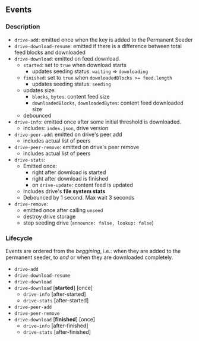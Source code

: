 ## Events

### Description

- `drive-add`: emitted once when the key is added to the Permanent Seeder
- `drive-download-resume`: emitted if there is a difference between total feed blocks and downloaded
- `drive-download`: emitted on feed download.
    - `started`: set to `true` when download starts
        - updates seeding status: `waiting` => `downloading`
    - `finished`: set to `true` when `downloadedBlocks >= feed.length`
        - updates seeding status: `seeding`
    - updates size:
        - `blocks`, `bytes`: content feed size
        - `downloadedBlocks`, `downloadedBytes`: content feed downloaded size
    - debounced
- `drive-info`: emitted once after some initial threshold is downloaded.
    - includes: `index.json`, drive version
- `drive-peer-add`: emitted on drive's peer add
    - includes actual list of peers
- `drive-peer-remove`: emitted on drive's peer remove
    - includes actual list of peers
- `drive-stats`:
    - Emitted once:
        - right after download is started
        - right after download is finished
        - on `drive-update`: content feed is updated
    - Includes drive's **file system stats**
    - Debounced by 1 second. Max wait 3 seconds
- `drive-remove`:
    - emitted once after calling `unseed`
    - destroy drive storage
    - stop seeding drive (`announce: false, lookup: false`)

### Lifecycle

Events are ordered from the _beggining_, i.e.: when they are added to the permanent seeder, to _end_ or when they are downloaded completely.

- `drive-add`
- `drive-download-resume`
- `drive-download`
- `drive-download` [**started**] [once]
    - `drive-info` [after-started]
    - `drive-stats` [after-started]
- `drive-peer-add`
- `drive-peer-remove`
- `drive-download` [**finished**] [once]
    - `drive-info` [after-finished]
    - `drive-stats` [after-finished]
